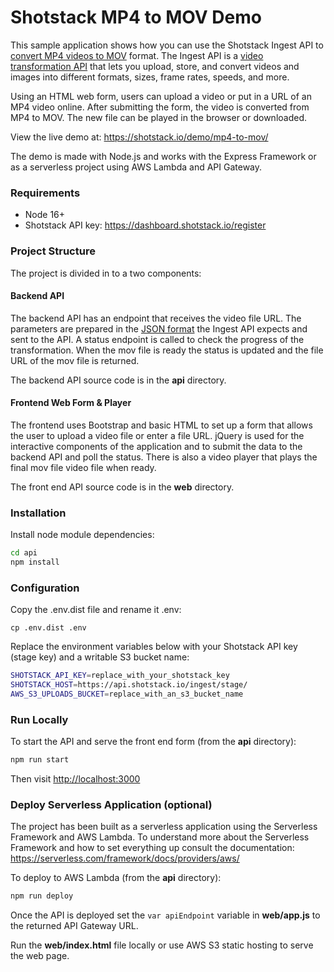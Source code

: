 # Shotstack MP4 to MOV Demo

This sample application shows how you can use the Shotstack Ingest API to [convert MP4 videos to
MOV](https://shotstack.io/demo/mp4-to-mov/) format. The Ingest API is a [video transformation
API](https://shotstack.io/product/ingest-api/) that lets you upload, store, and convert videos and images into different
formats, sizes, frame rates, speeds, and more.

Using an HTML web form, users can upload a video or put in a URL of an MP4 video online. After submitting the form, the
video is converted from MP4 to MOV. The new file can be played in the browser or downloaded.

View the live demo at: https://shotstack.io/demo/mp4-to-mov/

The demo is made with Node.js and works with the Express Framework or as a serverless project using AWS Lambda and API
Gateway.

### Requirements

- Node 16+
- Shotstack API key: https://dashboard.shotstack.io/register

### Project Structure

The project is divided in to a two components:

#### Backend API

The backend API has an endpoint that receives the video file URL. The parameters are prepared in the [JSON
format](https://shotstack.io/docs/api/#tocs_source) the Ingest API expects and sent to the API. A status endpoint is
called to check the progress of the transformation. When the mov file is ready the status is updated and the file URL of
the mov file is returned.

The backend API source code is in the **api** directory.

#### Frontend Web Form & Player

The frontend uses Bootstrap and basic HTML to set up a form that allows the user to upload a video file or enter a file
URL. jQuery is used for the interactive components of the application and to submit the data to the backend API and poll
the status. There is also a video player that plays the final mov file video file when ready.

The front end API source code is in the **web** directory.

### Installation

Install node module dependencies:

```bash
cd api
npm install
```

### Configuration

Copy the .env.dist file and rename it .env:

```
cp .env.dist .env
```

Replace the environment variables below with your Shotstack API key (stage key) and a writable S3 bucket name:

```bash
SHOTSTACK_API_KEY=replace_with_your_shotstack_key
SHOTSTACK_HOST=https://api.shotstack.io/ingest/stage/
AWS_S3_UPLOADS_BUCKET=replace_with_an_s3_bucket_name
```

### Run Locally

To start the API and serve the front end form (from the **api** directory):

```bash
npm run start
```

Then visit [http://localhost:3000](http://localhost:3000)


### Deploy Serverless Application (optional)

The project has been built as a serverless application using the Serverless Framework and AWS Lambda. To understand more
about the Serverless Framework and how to set everything up consult the documentation:
https://serverless.com/framework/docs/providers/aws/

To deploy to AWS Lambda (from the **api** directory):

```bash
npm run deploy
```

Once the API is deployed set the `var apiEndpoint` variable in **web/app.js** to the returned API Gateway URL.

Run the **web/index.html** file locally or use AWS S3 static hosting to serve the web page.
